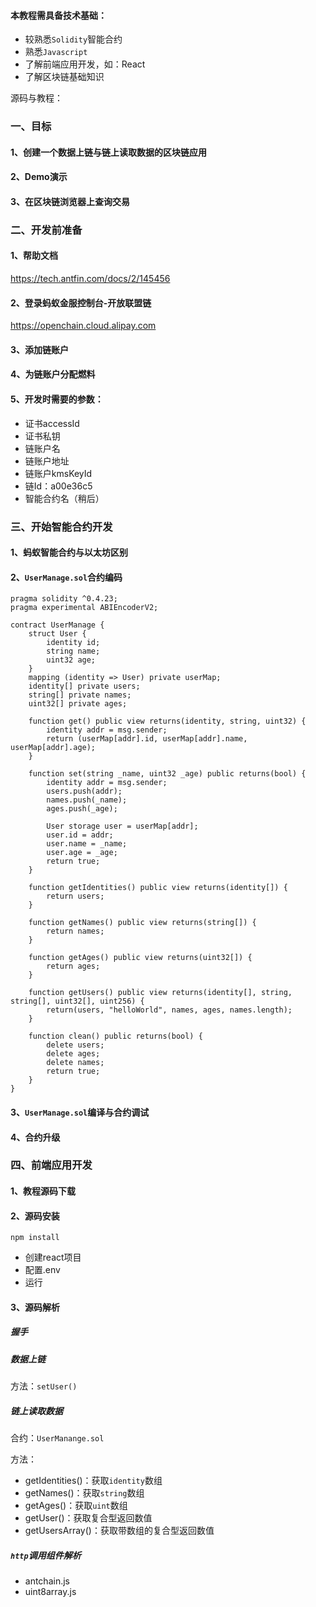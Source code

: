 #### 本教程需具备技术基础：
* 较熟悉`Solidity`智能合约
* 熟悉`Javascript`
* 了解前端应用开发，如：React
* 了解区块链基础知识

源码与教程：

### 一、目标
#### 1、创建一个数据上链与链上读取数据的区块链应用

#### 2、Demo演示

#### 3、在区块链浏览器上查询交易

### 二、开发前准备
#### 1、帮助文档
https://tech.antfin.com/docs/2/145456

#### 2、登录蚂蚁金服控制台-开放联盟链
https://openchain.cloud.alipay.com

#### 3、添加链账户

#### 4、为链账户分配燃料

#### 5、开发时需要的参数：
* 证书accessId
* 证书私钥
* 链账户名
* 链账户地址
* 链账户kmsKeyId
* 链Id：a00e36c5
* 智能合约名（稍后）

### 三、开始智能合约开发
#### 1、蚂蚁智能合约与以太坊区别

#### 2、`UserManage.sol`合约编码
```
pragma solidity ^0.4.23;
pragma experimental ABIEncoderV2;

contract UserManage {
    struct User {
        identity id;
        string name;
        uint32 age;
    }
    mapping (identity => User) private userMap;
    identity[] private users;
    string[] private names;
    uint32[] private ages;

    function get() public view returns(identity, string, uint32) {
        identity addr = msg.sender;
        return (userMap[addr].id, userMap[addr].name, userMap[addr].age);
    }

    function set(string _name, uint32 _age) public returns(bool) {
        identity addr = msg.sender;
        users.push(addr);
        names.push(_name);
        ages.push(_age);
        
        User storage user = userMap[addr];
        user.id = addr;
        user.name = _name;
        user.age = _age;
        return true;
    }

    function getIdentities() public view returns(identity[]) {
        return users;
    }

    function getNames() public view returns(string[]) {
        return names;
    }

    function getAges() public view returns(uint32[]) {
        return ages;
    }

    function getUsers() public view returns(identity[], string, string[], uint32[], uint256) {
        return(users, "helloWorld", names, ages, names.length);
    }

    function clean() public returns(bool) {
        delete users;
        delete ages;
        delete names;
        return true;
    }
}

```

#### 3、`UserManage.sol`编译与合约调试

#### 4、合约升级

### 四、前端应用开发
#### 1、教程源码下载
#### 2、源码安装
```
npm install 
```

* 创建react项目
* 配置.env
* 运行

#### 3、源码解析
##### 握手

##### 数据上链
方法：`setUser()`

##### 链上读取数据
合约：`UserManange.sol`

方法：
* getIdentities()：获取`identity`数组
* getNames()：获取`string`数组
* getAges()：获取`uint`数组
* getUser()：获取复合型返回数值
* getUsersArray()：获取带数组的复合型返回数值

##### `http`调用组件解析
* antchain.js
* uint8array.js

